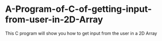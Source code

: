 # A-Program-of-C-of-getting-input-from-user-in-2D-Array
This C program will show you how to get input from the user in a 2D Array

